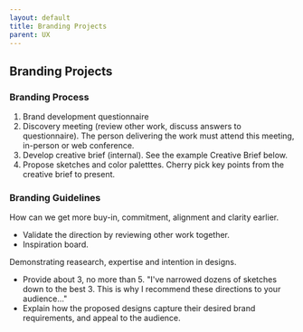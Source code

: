 ```yaml
---
layout: default
title: Branding Projects
parent: UX
---
```


## Branding Projects

### Branding Process

1.  Brand development questionnaire
2.  Discovery meeting (review other work, discuss answers to
    questionnaire). The person delivering the work must attend this
    meeting, in-person or web conference.
3.  Develop creative brief (internal). See the example Creative Brief
    below.
4.  Propose sketches and color paletttes. Cherry pick key points from
    the creative brief to present.

### Branding Guidelines

How can we get more buy-in, commitment, alignment and clarity earlier.

  - Validate the direction by reviewing other work together.
  - Inspiration board.

Demonstrating reasearch, expertise and intention in designs.

  - Provide about 3, no more than 5. "I've narrowed dozens of sketches
    down to the best 3. This is why I recommend these directions to your
    audience..."
  - Explain how the proposed designs capture their desired brand
    requirements, and appeal to the audience.

